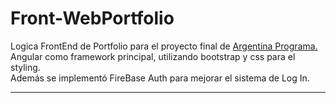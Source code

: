 # Front-WebPortfolio

Logica FrontEnd de Portfolio para el proyecto final de <a href="https://www.argentina.gob.ar/economia/conocimiento/argentina-programa">Argentina Programa.</a>  
Angular como framework principal, utilizando bootstrap y css para el styling.  
Además se implementó FireBase Auth para mejorar el sistema de Log In.

***
